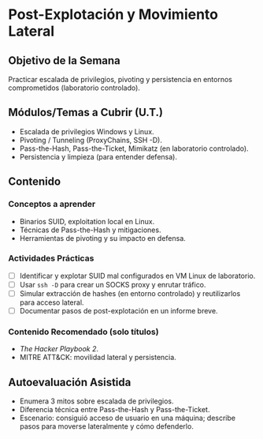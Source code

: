 # Post-Explotación y Movimiento Lateral

## Objetivo de la Semana
Practicar escalada de privilegios, pivoting y persistencia en entornos comprometidos (laboratorio controlado).

## Módulos/Temas a Cubrir (U.T.)
- Escalada de privilegios Windows y Linux.
- Pivoting / Tunneling (ProxyChains, SSH -D).
- Pass-the-Hash, Pass-the-Ticket, Mimikatz (en laboratorio controlado).
- Persistencia y limpieza (para entender defensa).

## Contenido

### Conceptos a aprender
- Binarios SUID, exploitation local en Linux.
- Técnicas de Pass-the-Hash y mitigaciones.
- Herramientas de pivoting y su impacto en defensa.

### Actividades Prácticas
- [ ] Identificar y explotar SUID mal configurados en VM Linux de laboratorio.
- [ ] Usar `ssh -D` para crear un SOCKS proxy y enrutar tráfico.
- [ ] Simular extracción de hashes (en entorno controlado) y reutilizarlos para acceso lateral.
- [ ] Documentar pasos de post-explotación en un informe breve.

### Contenido Recomendado (solo títulos)
- *The Hacker Playbook 2*.
- MITRE ATT&CK: movilidad lateral y persistencia.

## Autoevaluación Asistida
- Enumera 3 mitos sobre escalada de privilegios.
- Diferencia técnica entre Pass-the-Hash y Pass-the-Ticket.
- Escenario: consiguió acceso de usuario en una máquina; describe pasos para moverse lateralmente y cómo defenderlo.
